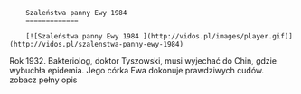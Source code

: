 
        Szaleństwa panny Ewy 1984 
        =============
        
        [![Szaleństwa panny Ewy 1984 ](http://vidos.pl/images/player.gif)](http://vidos.pl/szalenstwa-panny-ewy-1984)
        
        
 Rok 1932. Bakteriolog, doktor Tyszowski, musi wyjechać do Chin, gdzie wybuchła epidemia. Jego córka Ewa dokonuje prawdziwych cudów. zobacz pełny opis
    
